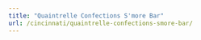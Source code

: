 ```yaml
---
title: "Quaintrelle Confections S'more Bar"
url: /cincinnati/quaintrelle-confections-smore-bar/
---
```

